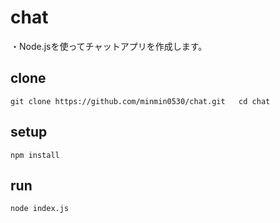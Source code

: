 # chat
・Node.jsを使ってチャットアプリを作成します。  
## clone
`git clone https://github.com/minmin0530/chat.git  
cd chat`  
## setup
`npm install`  
## run
`node index.js`
